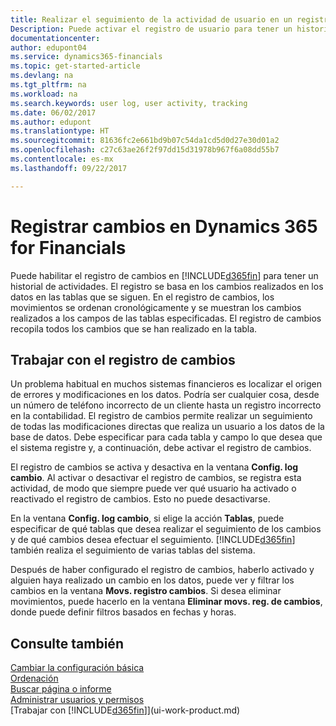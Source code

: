 ```yaml
---
title: Realizar el seguimiento de la actividad de usuario en un registro de cambios | Documentos de Microsoft
Description: Puede activar el registro de usuario para tener un historial de los cambios realizados en los datos de las tablas de las que se hace el seguimiento.
documentationcenter: 
author: edupont04
ms.service: dynamics365-financials
ms.topic: get-started-article
ms.devlang: na
ms.tgt_pltfrm: na
ms.workload: na
ms.search.keywords: user log, user activity, tracking
ms.date: 06/02/2017
ms.author: edupont
ms.translationtype: HT
ms.sourcegitcommit: 81636fc2e661bd9b07c54da1cd5d0d27e30d01a2
ms.openlocfilehash: c27c63ae26f2f97dd15d31978b967f6a08dd55b7
ms.contentlocale: es-mx
ms.lasthandoff: 09/22/2017

---
```

# <a name="logging-changes-in-dynamics-365-for-financials"></a>Registrar cambios en Dynamics 365 for Financials
Puede habilitar el registro de cambios en [!INCLUDE[d365fin](includes/d365fin_md.md)] para tener un historial de actividades. El registro se basa en los cambios realizados en los datos en las tablas que se siguen. En el registro de cambios, los movimientos se ordenan cronológicamente y se muestran los cambios realizados a los campos de las tablas especificadas. El registro de cambios recopila todos los cambios que se han realizado en la tabla.  

## <a name="working-with-the-change-log"></a>Trabajar con el registro de cambios
Un problema habitual en muchos sistemas financieros es localizar el origen de errores y modificaciones en los datos. Podría ser cualquier cosa, desde un número de teléfono incorrecto de un cliente hasta un registro incorrecto en la contabilidad. El registro de cambios permite realizar un seguimiento de todas las modificaciones directas que realiza un usuario a los datos de la base de datos. Debe especificar para cada tabla y campo lo que desea que el sistema registre y, a continuación, debe activar el registro de cambios.  

El registro de cambios se activa y desactiva en la ventana **Config. log cambio**. Al activar o desactivar el registro de cambios, se registra esta actividad, de modo que siempre puede ver qué usuario ha activado o reactivado el registro de cambios. Esto no puede desactivarse.  

En la ventana **Config. log cambio**, si elige la acción **Tablas**, puede especificar de qué tablas que desea realizar el seguimiento de los cambios y de qué cambios desea efectuar el seguimiento. [!INCLUDE[d365fin](includes/d365fin_md.md)] también realiza el seguimiento de varias tablas del sistema.

Después de haber configurado el registro de cambios, haberlo activado y alguien haya realizado un cambio en los datos, puede ver y filtrar los cambios en la ventana **Movs. registro cambios**. Si desea eliminar movimientos, puede hacerlo en la ventana **Eliminar movs. reg. de cambios**, donde puede definir filtros basados en fechas y horas.  

## <a name="see-also"></a>Consulte también
[Cambiar la configuración básica](ui-change-basic-settings.md)  
[Ordenación](ui-sorting.md)  
[Buscar página o informe](ui-search.md)  
[Administrar usuarios y permisos](ui-how-users-permissions.md)    
[Trabajar con [!INCLUDE[d365fin](includes/d365fin_md.md)]](ui-work-product.md)  

